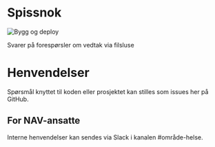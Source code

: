 # Spissnok

![Bygg og deploy](https://github.com/navikt/helse-spissnok/workflows/Bygg%20og%20deploy/badge.svg)

Svarer på forespørsler om vedtak via filsluse

# Henvendelser

Spørsmål knyttet til koden eller prosjektet kan stilles som issues her på GitHub.

## For NAV-ansatte

Interne henvendelser kan sendes via Slack i kanalen #område-helse.
